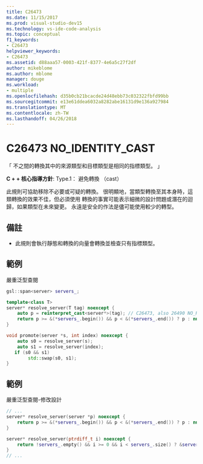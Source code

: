 ```yaml
---
title: C26473
ms.date: 11/15/2017
ms.prod: visual-studio-dev15
ms.technology: vs-ide-code-analysis
ms.topic: conceptual
f1_keywords:
- C26473
helpviewer_keywords:
- C26473
ms.assetid: d88aaa57-0003-421f-8377-4e6a5c27f2df
author: mikeblome
ms.author: mblome
manager: douge
ms.workload:
- multiple
ms.openlocfilehash: d35b0cb21bcacde24d48ebb73c032322fbfd99bb
ms.sourcegitcommit: e13e61ddea6032a8282abe16131d9e136a927984
ms.translationtype: MT
ms.contentlocale: zh-TW
ms.lasthandoff: 04/26/2018
---
```

# <a name="c26473-noidentitycast"></a>C26473 NO_IDENTITY_CAST
「 不之間的轉換其中的來源類型和目標類型是相同的指標類型。 」

**C + + 核心指導方針**: Type.1： 避免轉換 （cast）

此規則可協助移除不必要或可疑的轉換。 很明顯地，當類型轉換至其本身時，這類轉換的效果不佳，但必須使用 轉換的事實可能表示細微的設計問題或潛在的迴歸，如果類型在未來變更。 永遠是安全的作法是儘可能使用較少的轉型。

## <a name="remarks"></a>備註
 -  此規則會執行靜態和轉換的向量會轉換並檢查只有指標類型。
## <a name="example"></a>範例
嚴重泛型查閱

```cpp
gsl::span<server> servers_;

template<class T>
server* resolve_server(T tag) noexcept {
    auto p = reinterpret_cast<server*>(tag); // C26473, also 26490 NO_REINTERPRET_CAST
    return p >= &(*servers_.begin()) && p < &(*servers_.end()) ? p : nullptr;
}

void promote(server *s, int index) noexcept {
    auto s0 = resolve_server(s);
    auto s1 = resolve_server(index);
   if (s0 && s1)
        std::swap(s0, s1);
}
```

## <a name="example"></a>範例
嚴重泛型查閱-修改設計

```cpp
// ...
server* resolve_server(server *p) noexcept {
    return p >= &(*servers_.begin()) && p < &(*servers_.end()) ? p : nullptr;
}

server* resolve_server(ptrdiff_t i) noexcept {
    return !servers_.empty() && i >= 0 && i < servers_.size() ? &servers_[i] : nullptr;
}
// ...
```

